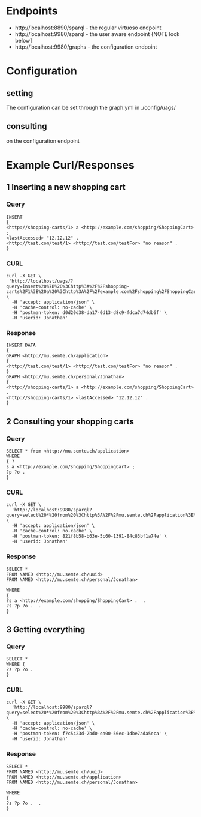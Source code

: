 # Endpoints

* http://localhost:8890/sparql - the regular virtuoso endpoint
* http://localhost:9980/sparql - the user aware endpoint {NOTE look below]
* http://localhost:9980/graphs - the configuration endpoint

# Configuration

## setting
The configuration can be set through the graph.yml in ./config/uags/

## consulting
on the configuration endpoint

# Example Curl/Responses

## 1 Inserting a new shopping cart

### Query
```
INSERT 
{ 
<http://shopping-carts/1> a <http://example.com/shopping/ShoppingCart> ; 
<lastAccessed> "12.12.12" . 
<http://test.com/test/1> <http://test.com/testFor> "no reason" . 
}
```
### CURL
```
curl -X GET \
 'http://localhost/uags/?query=insert%20%7B%20%3Chttp%3A%2F%2Fshopping-carts%2F1%3E%20a%20%3Chttp%3A%2F%2Fexample.com%2Fshopping%2FShoppingCart%3E%20%3B%20%3ClastAccessed%3E%20%2212.12.12%22%20.%20%3Chttp%3A%2F%2Ftest.com%2Ftest%2F1%3E%20%3Chttp%3A%2F%2Ftest.com%2FtestFor%3E%20%22no%20reason%22%20.%20%7D' \
  -H 'accept: application/json' \
  -H 'cache-control: no-cache' \
  -H 'postman-token: d0d20d38-da17-0d13-d8c9-fdca7d74db6f' \
  -H 'userid: Jonathan'
```
  
### Response
```
INSERT DATA
{
GRAPH <http://mu.semte.ch/application>
{
<http://test.com/test/1> <http://test.com/testFor> "no reason" . 
}
GRAPH <http://mu.semte.ch/personal/Jonathan>
{
<http://shopping-carts/1> a <http://example.com/shopping/ShoppingCart> . 
<http://shopping-carts/1> <lastAccessed> "12.12.12" . 
}
```
## 2 Consulting your shopping carts

### Query
```
SELECT * from <http://mu.semte.ch/application> 
WHERE 
{ ?
s a <http://example.com/shopping/ShoppingCart> ; 
?p ?o .
}
```

### CURL
```
curl -X GET \
  'http://localhost:9980/sparql?query=select%20*%20from%20%3Chttp%3A%2F%2Fmu.semte.ch%2Fapplication%3E%20where%20%7B%20%3Fs%20a%20%3Chttp%3A%2F%2Fexample.com%2Fshopping%2FShoppingCart%3E%20%3B%20%3Fp%20%3Fo%20.%20%7D' \
  -H 'accept: application/json' \
  -H 'cache-control: no-cache' \
  -H 'postman-token: 821f8b58-b63e-5c60-1391-84c83bf1a74e' \
  -H 'userid: Jonathan'
```

### Response
```
SELECT *
FROM NAMED <http://mu.semte.ch/uuid>
FROM NAMED <http://mu.semte.ch/personal/Jonathan>

WHERE
{
?s a <http://example.com/shopping/ShoppingCart> .  .
?s ?p ?o .  .
}
```

## 3 Getting everything

### Query
```
SELECT *
WHERE {
?s ?p ?o .
}
```

### CURL
```
curl -X GET \
  'http://localhost:9980/sparql?query=select%20*%20from%20%3Chttp%3A%2F%2Fmu.semte.ch%2Fapplication%3E%20where%20%7B%20%3Fs%20%3Fp%20%3Fo%20.%20%7D' \
  -H 'accept: application/json' \
  -H 'cache-control: no-cache' \
  -H 'postman-token: f7c5423d-2bd0-ea00-56ec-1dbe7ada5eca' \
  -H 'userid: Jonathan' 
```

### Response
```
SELECT *
FROM NAMED <http://mu.semte.ch/uuid>
FROM NAMED <http://mu.semte.ch/application>
FROM NAMED <http://mu.semte.ch/personal/Jonathan>

WHERE
{
?s ?p ?o .  .
}
```
